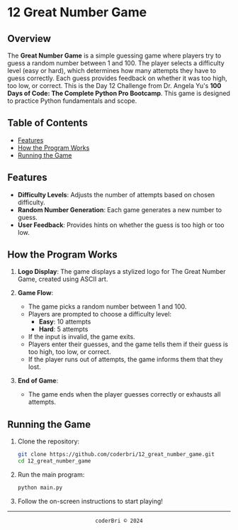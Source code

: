 # 12 Great Number Game


## Overview

The **Great Number Game** is a simple guessing game where players try to guess a random number between 1 and 100. The player selects a difficulty level (easy or hard), which determines how many attempts they have to guess correctly. Each guess provides feedback on whether it was too high, too low, or correct. This is the Day 12 Challenge from Dr. Angela Yu's **100 Days of Code: The Complete Python Pro Bootcamp**. This game is designed to practice Python fundamentals and scope.


## Table of Contents

- [Features](#features)
- [How the Program Works](#how-the-program-works)
- [Running the Game](#running-the-game)


## Features

- **Difficulty Levels**: Adjusts the number of attempts based on chosen difficulty.
- **Random Number Generation**: Each game generates a new number to guess.
- **User Feedback**: Provides hints on whether the guess is too high or too low.


## How the Program Works

1. **Logo Display**: The game displays a stylized logo for The Great Number Game, created using ASCII art.

2. **Game Flow**:
   - The game picks a random number between 1 and 100.
   - Players are prompted to choose a difficulty level:
     - **Easy**: 10 attempts
     - **Hard**: 5 attempts
   - If the input is invalid, the game exits.
   - Players enter their guesses, and the game tells them if their guess is too high, too low, or correct.
   - If the player runs out of attempts, the game informs them that they lost.

3. **End of Game**:
   - The game ends when the player guesses correctly or exhausts all attempts.


## Running the Game

1. Clone the repository:
   ```bash
   git clone https://github.com/coderbri/12_great_number_game.git
   cd 12_great_number_game
   ```
2. Run the main program:
   ```bash
   python main.py
   ```

3. Follow the on-screen instructions to start playing!


---
<section align="center">
  <code>coderBri © 2024</code>
</section>
